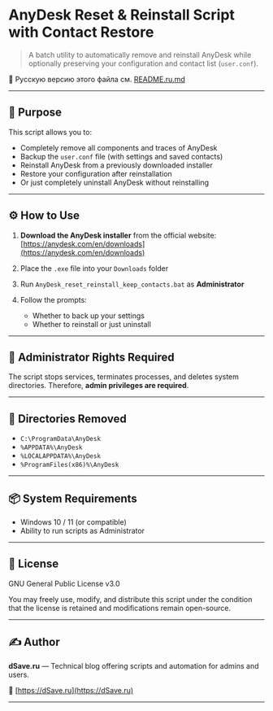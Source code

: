 # AnyDesk Reset & Reinstall Script with Contact Restore

> A batch utility to automatically remove and reinstall AnyDesk while optionally preserving your configuration and contact list (`user.conf`).

📄 Русскую версию этого файла см. [README.ru.md]([url](https://github.com/dSave/AnyDesk_reset_reinstall_keep_contacts/blob/main/README.ru.md))

---

## 🧩 Purpose

This script allows you to:

- Completely remove all components and traces of AnyDesk
- Backup the `user.conf` file (with settings and saved contacts)
- Reinstall AnyDesk from a previously downloaded installer
- Restore your configuration after reinstallation
- Or just completely uninstall AnyDesk without reinstalling

---

## ⚙️ How to Use

1. **Download the AnyDesk installer** from the official website:
   [https://anydesk.com/en/downloads](https://anydesk.com/en/downloads)

2. Place the `.exe` file into your `Downloads` folder

3. Run `AnyDesk_reset_reinstall_keep_contacts.bat` as **Administrator**

4. Follow the prompts:
   - Whether to back up your settings
   - Whether to reinstall or just uninstall

---

## 🔐 Administrator Rights Required

The script stops services, terminates processes, and deletes system directories. Therefore, **admin privileges are required**.

---

## 📁 Directories Removed

- `C:\ProgramData\AnyDesk`
- `%APPDATA%\AnyDesk`
- `%LOCALAPPDATA%\AnyDesk`
- `%ProgramFiles(x86)%\AnyDesk`

---

## 📦 System Requirements

- Windows 10 / 11 (or compatible)
- Ability to run scripts as Administrator

---

## 📜 License

GNU General Public License v3.0

You may freely use, modify, and distribute this script under the condition that the license is retained and modifications remain open-source.

---

## ✍️ Author

**dSave.ru** — Technical blog offering scripts and automation for admins and users.

🔗 [https://dSave.ru](https://dSave.ru)

---
